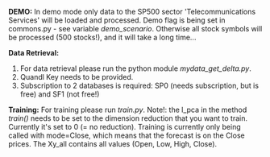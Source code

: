 **DEMO:**
In demo mode only data to the SP500 sector 'Telecommunications Services' will be loaded and processed. Demo flag is being set in commons.py - see variable _demo_scenario_. Otherwise all stock symbols will be processed (500 stocks!), and it will take a long time...

**Data Retrieval:**

1. For data retrieval please run the python module _mydata\_get\_delta.py_. 
2. Quandl Key needs to be provided.
3. Subscription to 2 databases is required: SP0 (needs subscription, but is free) and SF1 (not free!) 


**Training:**
For training please run _train.py_. Note!: the l_pca in the method _train()_ needs to be set to the dimension reduction that you want to train. Currently it's set to 0 (= no reduction). Training is currently only being called with mode=Close, which means that the forecast is on the Close prices. The Xy_all contains all values (Open, Low, High, Close).
